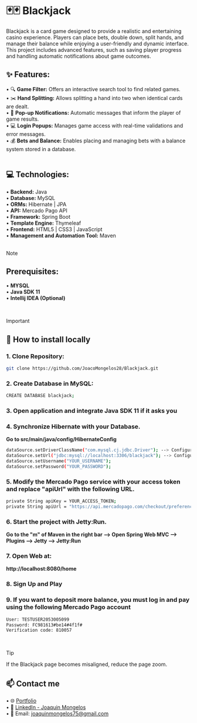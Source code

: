 # 🃏🃏 Blackjack

Blackjack is a card game designed to provide a realistic and entertaining casino experience. Players can place bets, double down, split hands, and manage their balance while enjoying a user-friendly and dynamic interface. This project includes advanced features, such as saving player progress and handling automatic notifications about game outcomes.<br>

## ✨ Features:<br>
•	🔍 **Game Filter:** Offers an interactive search tool to find related games.<br>
•	✂️ **Hand Splitting:** Allows splitting a hand into two when identical cards are dealt.<br>
•	🔔 **Pop-up Notifications:** Automatic messages that inform the player of game results.<br>
•	💻 **Login Popups:** Manages game access with real-time validations and error messages.<br>
•	💰 **Bets and Balance:** Enables placing and managing bets with a balance system stored in a database.<br><br>

## 💻 Technologies:<br>
•	**Backend:** Java<br>
•	**Database:** MySQL<br>
•	**ORMs:** Hibernate | JPA<br>
•	**API:** Mercado Pago API<br>
•	**Framework:** Spring Boot<br>
• **Template Engine:** Thymeleaf<br>
•	**Frontend:** HTML5 | CSS3 | JavaScript<br>
• **Management and Automation Tool:** Maven<br><br>

> [!NOTE]
> ## Prerequisites:<br>
>• **MYSQL**<br>
>• **Java SDK 11**<br>
>• **Intellij IDEA (Optional)**<br>

<br>

> [!IMPORTANT]
> ## 🚀 How to install locally
> ### 1.	Clone Repository:
> ```bash
> git clone https://github.com/JoacoMongelos28/Blackjack.git
> ```
> ### 2.	Create Database in MySQL:
> ```bash
> CREATE DATABASE blackjack;
> ```
> ### 3.	Open application and integrate Java SDK 11 if it asks you
> ### 4.	Synchronize Hibernate with your Database.
> **Go to src/main/java/config/HibernateConfig**
> ```bash
> dataSource.setDriverClassName("com.mysql.cj.jdbc.Driver"); --> Configure according to the drivers of your Database
> dataSource.setUrl("jdbc:mysql://localhost:3306/blackjack"); --> Configure according to your Database
> dataSource.setUsername("YOUR_USERNAME");
> dataSource.setPassword("YOUR_PASSWORD");
> ```
> ### 5.  Modify the Mercado Pago service with your access token and replace "apiUrl" with the following URL.
> ```bash
> private String apiKey = YOUR_ACCESS_TOKEN;
> private String apiUrl = "https://api.mercadopago.com/checkout/preferences";
> ```
> ### 6.	Start the project with Jetty:Run.
> **Go to the "m" of Maven in the right bar --> Open Spring Web MVC --> Plugins --> Jetty --> Jetty:Run**
> ### 7.	Open Web at:
> **http://localhost:8080/home**
> ### 8.  Sign Up and Play
> ### 9.  If you want to deposit more balance, you must log in and pay using the following Mercado Pago account
> ```bash
> User: TESTUSER2053005099
> Password: FC981613#be14#4f1f#
> Verification code: 810057
> ```

<br>

> [!TIP]
> If the Blackjack page becomes misaligned, reduce the page zoom.

## 📫 Contact me
• 🌐 [Portfolio](https://joaquinmongelos.netlify.app/)<br>
• 💼 [LinkedIn - Joaquin Mongelos](https://www.linkedin.com/in/joaquinmongelos)<br>
• 📧 Email: joaquinmongelos75@gmail.com
